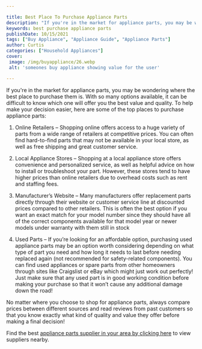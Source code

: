 ```yaml
---

title: Best Place To Purchase Appliance Parts
description: "If you're in the market for appliance parts, you may be wondering where the best place to purchase them is. With so many options a...you wont regret reading on"
keywords: best purchase appliance parts
publishDate: 10/15/2021
tags: ["Buy Appliance", "Appliance Guide", "Appliance Parts"]
author: Curtis
categories: ["Household Appliances"]
cover: 
 image: /img/buyappliance/26.webp
 alt: 'someones buy appliance showing value for the user'

---
```


If you're in the market for appliance parts, you may be wondering where the best place to purchase them is. With so many options available, it can be difficult to know which one will offer you the best value and quality. To help make your decision easier, here are some of the top places to purchase appliance parts:

1. Online Retailers – Shopping online offers access to a huge variety of parts from a wide range of retailers at competitive prices. You can often find hard-to-find parts that may not be available in your local store, as well as free shipping and great customer service.

2. Local Appliance Stores – Shopping at a local appliance store offers convenience and personalized service, as well as helpful advice on how to install or troubleshoot your part. However, these stores tend to have higher prices than online retailers due to overhead costs such as rent and staffing fees. 

3. Manufacturer’s Website – Many manufacturers offer replacement parts directly through their website or customer service line at discounted prices compared to other retailers. This is often the best option if you want an exact match for your model number since they should have all of the correct components available for that model year or newer models under warranty with them still in stock 

4. Used Parts – If you’re looking for an affordable option, purchasing used appliance parts may be an option worth considering depending on what type of part you need and how long it needs to last before needing replaced again (not recommended for safety-related components). You can find used appliances or spare parts from other homeowners through sites like Craigslist or eBay which might just work out perfectly! Just make sure that any used part is in good working condition before making your purchase so that it won’t cause any additional damage down the road! 

No matter where you choose to shop for appliance parts, always compare prices between different sources and read reviews from past customers so that you know exactly what kind of quality and value they offer before making a final decision!

Find the best <a href="/pages/appliance-parts-suppliers/">appliance parts supplier in your area by clicking here</a> to view suppliers nearby.
